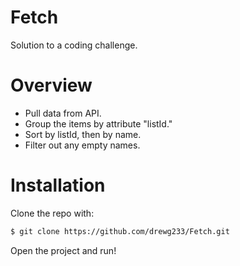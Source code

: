 # Fetch

Solution to a coding challenge.

# Overview

  - Pull data from API.
  - Group the items by attribute "listId."
  - Sort by listId, then by name.
  - Filter out any empty names.

# Installation
Clone the repo with:
```sh
$ git clone https://github.com/drewg233/Fetch.git
```
Open the project and run!
